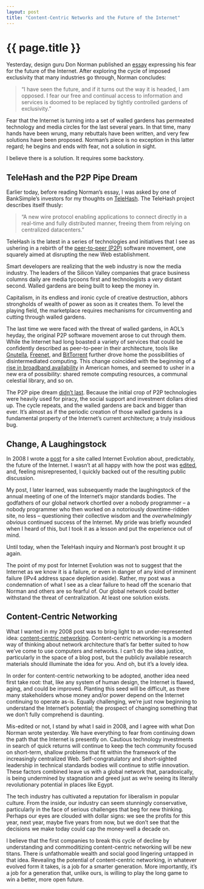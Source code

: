 ```yaml
---
layout: post
title: "Content-Centric Networks and the Future of the Internet"
---
```


{{ page.title }}
================

Yesterday, design guru Don Norman published an [essay](http://www.core77.com/blog/columns/i_have_seen_the_future_and_i_am_opposed_18532.asp) expressing his fear for the future of the Internet. After exploring the cycle of imposed exclusivity that many industries go through, Norman concludes:

> “I have seen the future, and if it turns out the way it is headed, I am opposed. I fear our free and continual access to information and services is doomed to be replaced by tightly controlled gardens of exclusivity.”

Fear that the Internet is turning into a set of walled gardens has permeated technology and media circles for the last several years. In that time, many hands have been wrung, many rebuttals have been written, and very few solutions have been proposed. Norman’s piece is no exception in this latter regard; he begins and ends with fear, not a solution in sight.

I believe there is a solution. It requires some backstory.

TeleHash and the P2P Pipe Dream
-------------------------------

Earlier today, before reading Norman’s essay, I was asked by one of BankSimple’s investors for my thoughts on [TeleHash](http://www.telehash.org/). The TeleHash project describes itself thusly:

> “A new wire protocol enabling applications to connect directly in a real-time and fully distributed manner, freeing them from relying on centralized datacenters.”

TeleHash is the latest in a series of technologies and initiatives that I see as ushering in a rebirth of the [peer-to-peer (P2P)](http://en.wikipedia.org/wiki/Peer-to-peer) software movement, one squarely aimed at disrupting the new Web establishment.

Smart developers are realizing that the web industry is now the media industry. The leaders of the Silicon Valley companies that grace business columns daily are media tycoons first and technologists a *very* distant second. Walled gardens are being built to keep the money in.

Capitalism, in its endless and ironic cycle of creative destruction, abhors strongholds of wealth of power as soon as it creates them. To level the playing field, the marketplace requires mechanisms for circumventing and cutting through walled gardens.

The last time we were faced with the threat of walled gardens, in AOL’s heyday, the original P2P software movement arose to cut through them. While the Internet had long boasted a variety of services that could be confidently described as peer-to-peer in their architecture, tools like [Gnutella](http://en.wikipedia.org/wiki/Gnutella), [Freenet](http://en.wikipedia.org/wiki/Freenet), and [BitTorrent](http://en.wikipedia.org/wiki/BitTorrent) further drove home the possibilities of disintermediated computing. This change coincided with the beginning of a [rise in broadband availability](http://www.pewinternet.org/Static-Pages/Trend-Data/Home-Broadband-Adoption.aspx) in American homes, and seemed to usher in a new era of possibility: shared remote computing resources, a communal celestial library, and so on.

The P2P pipe dream [didn’t last](http://news.cnet.com/8301-13556_3-9803427-61.html). Because the initial crop of P2P technologies were heavily used for piracy, the social support and investment dollars dried up. The cycle repeats, and the walled gardens are back and bigger than ever. It’s almost as if the periodic creation of those walled gardens is a fundamental property of the Internet’s current architecture; a truly insidious bug.

Change, A Laughingstock
-----------------------

In 2008 I wrote a [post](http://www.internetevolution.com/author.asp?section_id=708&doc_id=166793) for a site called Internet Evolution about, predictably, the future of the Internet. I wasn’t at all happy with how the post was [edited](http://al3x.net/2008/10/28/lessons-in-being-edited.html), and, feeling misrepresented, I quickly backed out of the resulting public discussion.

My post, I later learned, was subsequently made the laughingstock of the annual meeting of one of the Internet’s major standards bodies. The godfathers of our global network chortled over a nobody programmer – a nobody programmer who then worked on a notoriously downtime-ridden site, no less – questioning their collective wisdom and the *overwhelmingly obvious* continued success of the Internet. My pride was briefly wounded when I heard of this, but I took it as a lesson and put the experience out of mind.

Until today, when the TeleHash inquiry and Norman’s post brought it up again.

The point of my post for Internet Evolution was not to suggest that the Internet as we know it is a failure, or even in danger of any kind of imminent failure (IPv4 address space depletion aside). Rather, my post was a condemnation of what I see as a clear failure to head off the scenario that Norman and others are so fearful of. Our global network could better withstand the threat of centralization. At least one solution exists.

Content-Centric Networking
--------------------------

What I wanted in my 2008 post was to bring light to an under-represented idea: [content-centric networking](http://en.wikipedia.org/wiki/Content-centric_networking). Content-centric networking is a modern way of thinking about network architecture that’s far better suited to how we’ve come to use computers and networks. I can’t do the idea justice, particularly in the space of a blog post, but the publicly available research materials should illuminate the idea for you. And oh, but it’s a lovely idea.

In order for content-centric networking to be adopted, another idea need first take root: that, like any system of human design, the Internet is flawed, aging, and could be improved. Planting this seed will be difficult, as there many stakeholders whose money and/or power depend on the Internet continuing to operate as-is. Equally challenging, we’re just now beginning to understand the Internet’s potential; the prospect of changing something that we don’t fully comprehend is daunting.

Mis-edited or not, I stand by what I said in 2008, and I agree with what Don Norman wrote yesterday. We have everything to fear from continuing down the path that the Internet is presently on. Cautious technology investments in search of quick returns will continue to keep the tech community focused on short-term, shallow problems that fit within the framework of the increasingly centralized Web. Self-congratulatory and short-sighted leadership in technical standards bodies will continue to stifle innovation. These factors combined leave us with a global network that, paradoxically, is being undermined by stagnation and greed just as we’re seeing its literally revolutionary potential in places like Egypt.

The tech industry has cultivated a reputation for liberalism in popular culture. From the inside, our industry can seem stunningly conservative, particularly in the face of serious challenges that beg for new thinking. Perhaps our eyes are clouded with dollar signs: we see the profits for this year, next year, maybe five years from now, but we don’t see that the decisions we make today could cap the money-well a decade on.

I believe that the first companies to break this cycle of decline by understanding and commoditizing content-centric networking will be new titans. There is unfathomable wealth and social good lingering untapped in that idea. Revealing the potential of content-centric networking, in whatever evolved form it takes, is a job for a smarter generation. More importantly, it’s a job for a generation that, unlike ours, is willing to play the long game to win a better, more open future.
